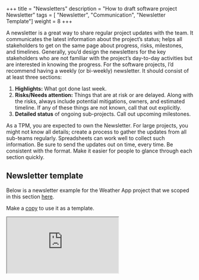 +++
title = "Newsletters"
description = "How to draft software project Newsletter"
tags = [ "Newsletter", "Communication", "Newsletter Template"]
weight = 8
+++

A newsletter is a great way to share regular project updates with the team. It communicates the latest information about the project’s status; helps all stakeholders to get on the same page about progress, risks, milestones, and timelines. Generally, you’d design the newsletters for the key stakeholders who are not familiar with the project’s day-to-day activities but are interested in knowing the progress. For the software projects, I’d recommend having a weekly (or bi-weekly) newsletter. It should consist of at least three sections:

1. **Highlights:** What got done last week. 
2. **Risks/Needs attention:** Things that are at risk or are delayed. Along with the risks, always include potential mitigations, owners, and estimated timeline. If any of these things are not known, call that out explicitly. 
3. **Detailed status** of ongoing sub-projects. Call out upcoming milestones.

As a TPM, you are expected to own the Newsletter. For large projects, you might
not know all details; create a process to gather the updates from all sub-teams
regularly. Spreadsheets can work well to collect such information. Be
sure to send the updates out on time, every time. Be consistent with the format.
Make it easier for people to glance through each section quickly.

## Newsletter template

Below is a newsletter example for the Weather App project that we scoped in this
section [here](/how/project_scoping). 

Make a
[copy](https://docs.google.com/document/d/1wZfu3XBH4HK1DfIM9c6iZWq2xdKBw9-enS2BVxCgMj4/copy)
to use it as a template. 

<div class="embed-responsive embed-responsive-1by1">
    <iframe src="https://docs.google.com/document/d/e/2PACX-1vREf_quiJfk3PuCL9vyjh69eInxA_Zc2OhuBfJskKFKqvK1-Let4uCjtx0HXgSHFUvqb5v1IW450DGk/pub?embedded=true" ></iframe>
</div>